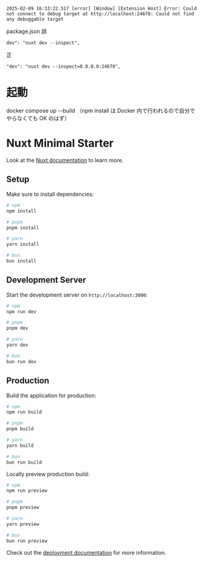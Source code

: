 #

```
2025-02-09 16:33:22.517 [error] [Window] [Extension Host] Error: Could not connect to debug target at http://localhost:24678: Could not find any debuggable target
```

package.json
誤

```
dev": "nuxt dev --inspect",
```

正

```
"dev": "nuxt dev --inspect=0.0.0.0:24678",
```

# 起動

docker compose up --build
（npm install は Docker 内で行われるので自分でやらなくても OK のはず）

# Nuxt Minimal Starter

Look at the [Nuxt documentation](https://nuxt.com/docs/getting-started/introduction) to learn more.

## Setup

Make sure to install dependencies:

```bash
# npm
npm install

# pnpm
pnpm install

# yarn
yarn install

# bun
bun install
```

## Development Server

Start the development server on `http://localhost:3000`:

```bash
# npm
npm run dev

# pnpm
pnpm dev

# yarn
yarn dev

# bun
bun run dev
```

## Production

Build the application for production:

```bash
# npm
npm run build

# pnpm
pnpm build

# yarn
yarn build

# bun
bun run build
```

Locally preview production build:

```bash
# npm
npm run preview

# pnpm
pnpm preview

# yarn
yarn preview

# bun
bun run preview
```

Check out the [deployment documentation](https://nuxt.com/docs/getting-started/deployment) for more information.

